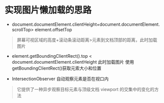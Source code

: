 # 实现图片懒加载的思路

- document.documentElement.clientHeight+document.documentElement.scrollTop> element.offsetTop

> 屏幕可视区域的高度+滚动条滚动距离>元素到文档顶部的距离，此时加载图片

- element.getBoundingClientRect().top < document.documentElement.clientHeight  此时加载图片
使用getBoundingClientRect()获取元索大小和位置

- IntersectionObserver 自动观察元素是否在视口内

> 它提供了一种异步观察目标元素与顶级文档 viewport 的交集中的变化的方法

